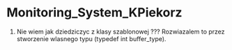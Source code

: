 # Monitoring_System_KPiekorz
1. Nie wiem jak dziedziczyc z klasy szablonowej ???
Rozwiazalem to przez stworzenie wlasnego typu (typedef int buffer_type).